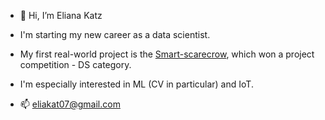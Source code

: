 - 👋 Hi, I’m Eliana Katz
- I'm starting my new career as a data scientist.
- My first real-world project is the [Smart-scarecrow](https://github.com/eliakatz/bird_buzzer), which won a project competition - DS category.
- I'm especially interested in ML (CV in particular) and IoT.

- 📫 eliakat07@gmail.com

<!---
eliakatz/eliakatz is a ✨ special ✨ repository because its `README.md` (this file) appears on your GitHub profile.
You can click the Preview link to take a look at your changes.
--->
